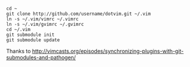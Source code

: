 ```
cd ~
git clone http://github.com/username/dotvim.git ~/.vim
ln -s ~/.vim/vimrc ~/.vimrc
ln -s ~/.vim/gvimrc ~/.gvimrc
cd ~/.vim
git submodule init
git submodule update
```
Thanks to http://vimcasts.org/episodes/synchronizing-plugins-with-git-submodules-and-pathogen/
